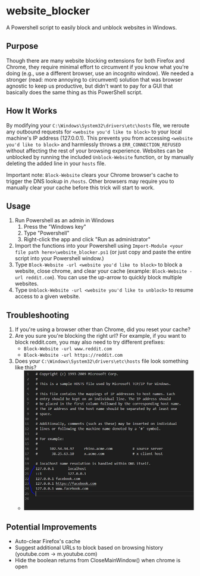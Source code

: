 # website_blocker
 A Powershell script to easily block and unblock websites in Windows.


## Purpose
Though there are many website blocking extensions for both Firefox and Chrome, they require minimal effort to circumvent if you know what you're doing (e.g., use a different browser, use an incognito window). We needed a stronger (read: more annoying to circumvent) solution that was browser agnostic to keep us productive, but didn't want to pay for a GUI that basically does the same thing as this PowerShell script. 


## How It Works
By modifying your `C:\Windows\System32\drivers\etc\hosts` file, we reroute any outbound requests for `<website you'd like to block>` to your local machine's IP address (127.0.0.1). This prevents you from accessing `<website you'd like to block>` and harmlessly throws a `ERR_CONNECTION_REFUSED` without affecting the rest of your browsing experience. Websites can be unblocked by running the included `Unblock-Website` function, or by manually deleting the added line in your `hosts` file.

Important note: `Block-Website` clears your Chrome browser's cache to trigger the DNS lookup in `/hosts`. Other browsers may require you to manually clear your cache before this trick will start to work.


 ## Usage
 1. Run Powershell as an admin in Windows
    1. Press the "Windows key"
    2. Type "Powershell"
    3. Right-click the app and click "Run as administrator"
 2. Import the functions into your Powershell using `Import-Module <your file path here>\website_blocker.ps1` (or just copy and paste the entire script into your Powershell window.)
 3. Type `Block-Website -url <website you'd like to block>` to block a website, close chrome, and clear your cache (example: `Block-Website -url reddit.com`). You can use the up-arrow to quickly block multiple websites.
 4. Type `Unblock-Website -url <website you'd like to unblock>` to resume access to a given website.


## Troubleshooting
1. If you're using a browser other than Chrome, did you reset your cache?
2. Are you sure you're blocking the right url? For example, if you want to block reddit.com, you may also need to try different prefixes:
   - `Block-Website -url www.reddit.com`
   - `Block-Website -url https://reddit.com`
3. Does your `C:\Windows\System32\drivers\etc\hosts` file look something like this?
   - ![example of a hosts file](images/example.JPG)



## Potential Improvements
- Auto-clear Firefox's cache
- Suggest additional URLs to block based on browsing history (youtube.com -> m.youtube.com)
- Hide the boolean returns from CloseMainWindow() when chrome is open